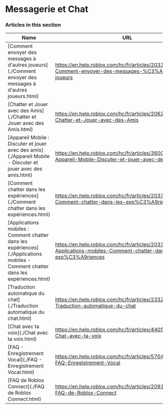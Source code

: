 # Messagerie et Chat  
### Articles in this section
Name|URL
-|-
[Comment envoyer des messages à d'autres joueurs](./Comment envoyer des messages à d'autres joueurs.html) |https://en.help.roblox.com/hc/fr/articles/203313610-Comment-envoyer-des-messages-%C3%A0-d-autres-joueurs
[Chatter et Jouer avec des Amis](./Chatter et Jouer avec des Amis.html) |https://en.help.roblox.com/hc/fr/articles/206224956-Chatter-et-Jouer-avec-des-Amis
[Appareil Mobile : Discuter et jouer avec des amis](./Appareil Mobile - Discuter et jouer avec des amis.html) |https://en.help.roblox.com/hc/fr/articles/360000432483-Appareil-Mobile-Discuter-et-jouer-avec-des-amis
[Comment chatter dans les expériences](./Comment chatter dans les expériences.html) |https://en.help.roblox.com/hc/fr/articles/203314250-Comment-chatter-dans-les-exp%C3%A9riences
[Applications mobiles : Comment chatter dans les expériences](./Applications mobiles - Comment chatter dans les expériences.html) |https://en.help.roblox.com/hc/fr/articles/203313520-Applications-mobiles-Comment-chatter-dans-les-exp%C3%A9riences
[Traduction automatique du chat](./Traduction automatique du chat.html) |https://en.help.roblox.com/hc/fr/articles/23328085173140-Traduction-automatique-du-chat
[Chat avec ta voix](./Chat avec ta voix.html) |https://en.help.roblox.com/hc/fr/articles/4405807645972-Chat-avec-ta-voix
[FAQ - Enregistrement Vocal](./FAQ - Enregistrement Vocal.html) |https://en.help.roblox.com/hc/fr/articles/5704050147604-FAQ-Enregistrement-Vocal
[FAQ de Roblox Connect](./FAQ de Roblox Connect.html) |https://en.help.roblox.com/hc/fr/articles/20918814627988-FAQ-de-Roblox-Connect
